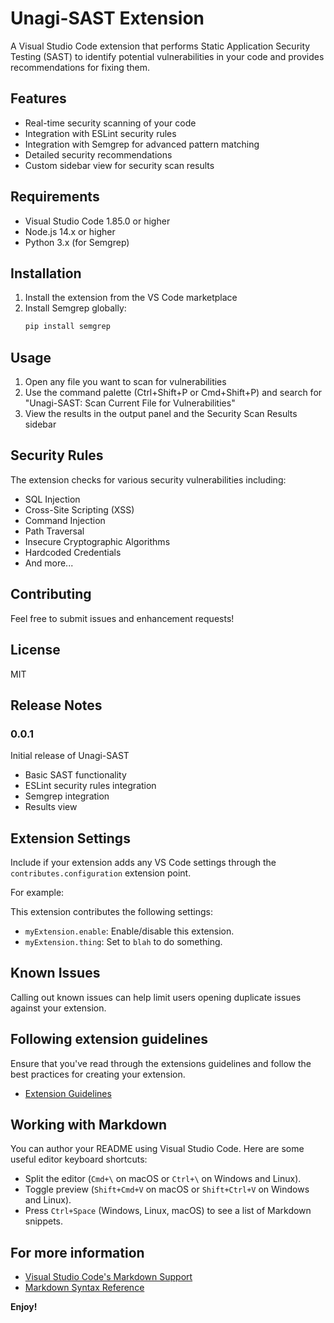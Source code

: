 # Unagi-SAST Extension

A Visual Studio Code extension that performs Static Application Security Testing (SAST) to identify potential vulnerabilities in your code and provides recommendations for fixing them.

## Features

- Real-time security scanning of your code
- Integration with ESLint security rules
- Integration with Semgrep for advanced pattern matching
- Detailed security recommendations
- Custom sidebar view for security scan results

## Requirements

- Visual Studio Code 1.85.0 or higher
- Node.js 14.x or higher
- Python 3.x (for Semgrep)

## Installation

1. Install the extension from the VS Code marketplace
2. Install Semgrep globally:
   ```bash
   pip install semgrep
   ```

## Usage

1. Open any file you want to scan for vulnerabilities
2. Use the command palette (Ctrl+Shift+P or Cmd+Shift+P) and search for "Unagi-SAST: Scan Current File for Vulnerabilities"
3. View the results in the output panel and the Security Scan Results sidebar

## Security Rules

The extension checks for various security vulnerabilities including:

- SQL Injection
- Cross-Site Scripting (XSS)
- Command Injection
- Path Traversal
- Insecure Cryptographic Algorithms
- Hardcoded Credentials
- And more...

## Contributing

Feel free to submit issues and enhancement requests!

## License

MIT

## Release Notes

### 0.0.1

Initial release of Unagi-SAST
- Basic SAST functionality
- ESLint security rules integration
- Semgrep integration
- Results view

## Extension Settings

Include if your extension adds any VS Code settings through the `contributes.configuration` extension point.

For example:

This extension contributes the following settings:

* `myExtension.enable`: Enable/disable this extension.
* `myExtension.thing`: Set to `blah` to do something.

## Known Issues

Calling out known issues can help limit users opening duplicate issues against your extension.

## Following extension guidelines

Ensure that you've read through the extensions guidelines and follow the best practices for creating your extension.

* [Extension Guidelines](https://code.visualstudio.com/api/references/extension-guidelines)

## Working with Markdown

You can author your README using Visual Studio Code. Here are some useful editor keyboard shortcuts:

* Split the editor (`Cmd+\` on macOS or `Ctrl+\` on Windows and Linux).
* Toggle preview (`Shift+Cmd+V` on macOS or `Shift+Ctrl+V` on Windows and Linux).
* Press `Ctrl+Space` (Windows, Linux, macOS) to see a list of Markdown snippets.

## For more information

* [Visual Studio Code's Markdown Support](http://code.visualstudio.com/docs/languages/markdown)
* [Markdown Syntax Reference](https://help.github.com/articles/markdown-basics/)

**Enjoy!**
